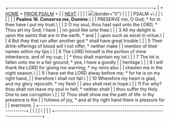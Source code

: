 +-----------------------------------------------------------------------+
| \+ [HOME](../index.html) + [PRIOR PSALM](Ps15.html) +                 |
| [NEXT](Ps17.html)                                                     |
|                                                                       |
| ![](http://stats.superstats.com/b/ss/DAVIDMCMANNES/1){border="0"}     |
|                                                                       |
| PSALM +\                                                              |
| \                                                                     |
|                                                                       |
| **Psalms 16. Conserva me, Domine.**\                                  |
| PRESERVE me, O God; \* for in thee have I put my trust.\              |
| 2 O my soul, thou hast said unto the LORD, \* Thou art my God; I have |
| no good like unto thee.\                                              |
| 3 All my delight is upon the saints that are in the earth, \* and     |
| upon such as excel in virtue.\                                        |
| 4 But they that run after another god \* shall have great trouble.\   |
| 5 Their drink-offerings of blood will I not offer, \* neither make    |
| mention of their names within my lips.\                               |
| 6 The LORD himself is the portion of mine inheritance, and of my cup; |
| \* thou shalt maintain my lot.\                                       |
| 7 The lot is fallen unto me in a fair ground; \* yea, I have a goodly |
| heritage.\                                                            |
| 8 I will thank the LORD for giving me warning; \* my reins also       |
| chasten me in the night season.\                                      |
| 9 I have set the LORD alway before me; \* for he is on my right hand, |
| therefore I shall not fall.\                                          |
| 10 Wherefore my heart is glad, and my glory rejoiceth: \* my flesh    |
| also shall rest in hope.\                                             |
| 11 For why? thou shalt not leave my soul in hell; \* neither shalt    |
| thou suffer thy Holy One to see corruption.\                          |
| 12 Thou shalt show me the path of life: in thy presence is the        |
| fulness of joy, \* and at thy right hand there is pleasure for        |
| evermore.                                                             |
+-----------------------------------------------------------------------+
| \                                                                     |
| \                                                                     |
| [](http://www.episcopalnet.org/DBS/DOR.html)                          |
+-----------------------------------------------------------------------+
